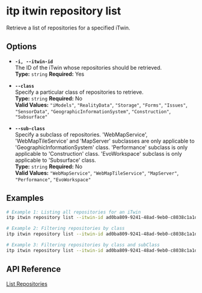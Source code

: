 # itp itwin repository list

Retrieve a list of repositories for a specified iTwin.

## Options

- **`-i, --itwin-id`**  
  The ID of the iTwin whose repositories should be retrieved.  
  **Type:** `string` **Required:** Yes

- **`--class`**  
  Specify a particular class of repositories to retrieve.  
  **Type:** `string` **Required:** No  
  **Valid Values:** `"iModels"`, `"RealityData"`, `"Storage"`, `"Forms"`, `"Issues"`, `"SensorData"`, `"GeographicInformationSystem"`, `"Construction"`, `"Subsurface"`

- **`--sub-class`**  
  Specify a subclass of repositories. 'WebMapService', 'WebMapTileService' and 'MapServer' subclasses are only applicable to 'GeographicInformationSystem' class. 'Performance' subclass is only applicable to 'Construction' class. 'EvoWorkspace' subclass is only applicable to 'Subsurface' class.  
  **Type:** `string` **Required:** No  
  **Valid Values:** `"WebMapService"`, `"WebMapTileService"`, `"MapServer"`, `"Performance"`, `"EvoWorkspace"`

## Examples

```bash
# Example 1: Listing all repositories for an iTwin
itp itwin repository list --itwin-id ad0ba809-9241-48ad-9eb0-c8038c1a1d51

# Example 2: Filtering repositories by class
itp itwin repository list --itwin-id ad0ba809-9241-48ad-9eb0-c8038c1a1d51 --class iModels

# Example 3: Filtering repositories by class and subClass
itp itwin repository list --itwin-id ad0ba809-9241-48ad-9eb0-c8038c1a1d51 --class GeographicInformationSystem --sub-class WebMapTileService
```

## API Reference

[List Repositories](https://developer.bentley.com/apis/itwins/operations/get-repositories-by-itwin-id/)